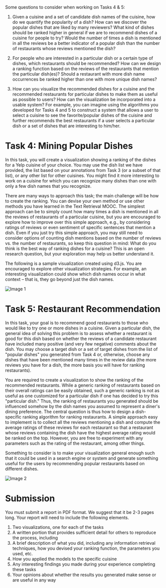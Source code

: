 Some questions to consider when working on Tasks 4 & 5:

1. Given a cuisine and a set of candidate dish names of the cuisine, how do we quantify the popularity of a dish? How can we discover the popular dishes that are liked by many reviewers? What kind of dishes should be ranked higher in general if we are to recommend dishes of a cuisine for people to try? Would the number of times a dish is mentioned in all the reviews be a better indicator of a popular dish than the number of restaurants whose reviews mentioned the dish?

2. For people who are interested in a particular dish or a certain type of dishes, which restaurants should be recommended? How can we design a ranking function based on the reviews of the restaurants that mention the particular dish(es)? Should a restaurant with more dish name occurrences be ranked higher than one with more unique dish names?
3. How can you visualize the recommended dishes for a cuisine and the recommended restaurants for particular dishes to make them as useful as possible to users? How can the visualization be incorporated into a usable system? For example, you can imagine using the algorithms you developed for Tasks 4 and 5 to construct a system that allows a user to select a cuisine to see the favorite/popular dishes of the cuisine and further recommends the best restaurants if a user selects a particular dish or a set of dishes that are interesting to him/her.

# Task 4: Mining Popular Dishes

In this task, you will create a visualization showing a ranking of the dishes for a Yelp cuisine of your choice. You may use the dish list we have provided, the list based on your annotations from Task 3 (or a subset of that list), or any other list for other cuisines. You might find it more interesting to work on a cuisine for which you can recognize many dishes than one with only a few dish names that you recognize.

There are many ways to approach this task; the main challenge will be how to create the ranking. You can devise your own method or use other methods you have learned in the Text Retrieval MOOC. The simplest approach can be to simply count how many times a dish is mentioned in all the reviews of restaurants of a particular cuisine, but you are encouraged to explore how to improve over this simple approach, e.g., by considering ratings of reviews or even sentiment of specific sentences that mention a dish. Even if you just try this simple approach, you may still need to consider options of counting dish mentions based on the number of reviews vs. the number of restaurants, so keep this question in mind: What do you think is the best way of ranking dishes for a cuisine? This is an open research question, but your exploration may help us better understand it.

The following is a sample visualization created using d3.js. You are encouraged to explore other visualization strategies. For example, an interesting visualization could show which dish names occur in what context – that is, they go beyond just the dish names.

![Image 1](https://d3c33hcgiwev3.cloudfront.net/imageAssetProxy.v1/wQXAkYDjEeaTyQp_BD0w6w_a0572ce55bb999d64502a0316f6e9c79_Task4.png?expiry=1626393600000&hmac=wodruSH81nPpm2qTSh3aT0tV95fK4oJcfdiiI0koznE)

# Task 5: Restaurant Recommendation

In this task, your goal is to recommend good restaurants to those who would like to try one or more dishes in a cuisine. Given a particular dish, the general idea of solving this problem is to assess whether a restaurant is good for this dish based on whether the reviews of a candidate restaurant have included many positive (and very few negative) comments about the dish. You may choose a target dish or a set of target dishes from the list of "popular dishes" you generated from Task 4 or, otherwise, choose any dishes that have been mentioned many times in the review data (the more reviews you have for a dish, the more basis you will have for ranking restaurants).

You are required to create a visualization to show the ranking of the recommended restaurants. While a generic ranking of restaurants based on their overall ratings can be easily obtained, such a generic ranking is not as useful as one customized for a particular dish if one has decided to try this "particular dish." Thus, the ranking of restaurants you generated should be influenced somehow by the dish names you assumed to represent a diner's dining preference. The central question is thus how to design a dish-specific ranking algorithm for ranking restaurants. A simple approach easy to implement is to collect all the reviews mentioning a dish and compute the average ratings of these reviews for each restaurant so that a restaurant whose reviews containing the dish have the highest average rating would be ranked on the top. However, you are free to experiment with any parameters such as the rating of the restaurant, among other things.

Something to consider is to make your visualization general enough such that it could be used in a search engine or system and generate something useful for the users by recommending popular restaurants based on different dishes.

![Image 2](https://d3c33hcgiwev3.cloudfront.net/imageAssetProxy.v1/40tAmIDjEeazqQoyai5dlw_fe1e3115f660f599881d0deffe430968_Task-5.png?expiry=1626393600000&hmac=o_ZhQL9e-85Ghac2F7wg1lkJ2uah0jOGsUWydBT5ME4)

# Submission
You must submit a report in PDF format. We suggest that it be 2-3 pages long. Your report will need to include the following elements.

1. Two visualizations, one for each of the tasks
2. A written portion that provides sufficient detail for others to reproduce the process, including
3. A brief description of what you did, including any information retrieval techniques, how you devised your ranking function, the parameters you used, etc.
4. How you applied the models to the specific cuisine
5. Any interesting findings you made during your experience completing these tasks
6. Your opinions about whether the results you generated make sense or are useful in any way
